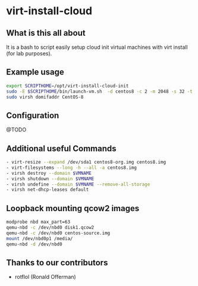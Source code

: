 # virt-install-cloud

## What is this all about

It is a bash to script easily setup cloud init virtual machines with virt install (for lab purposes).

## Example usage

```bash
export SCRIPTHOME=/opt/virt-install-cloud-init
sudo -E $SCRIPTHOME/bin/launch-vm.sh  -d centos8 -c 2 -m 2048 -s 32 -t cloud-config-libvirt.yml -n CentOS-8
sudo virsh domifaddr CentOS-8
```

## Configuration

@TODO

## Additional useful Commands

```bash
- virt-resize --expand /dev/sda1 centos8-org.img centos8.img
- virt-filesystems --long -h --all -a centos8.img
- virsh destroy --domain $VMNAME
- virsh shutdown --domain $VMNAME
- virsh undefine --domain $VMNAME --remove-all-storage
- virsh net-dhcp-leases default
```

## Loopback mounting qcow2 images

```bash
modprobe nbd max_part=63
qemu-nbd -c /dev/nbd0 disk1.qcow2
qemu-nbd -c /dev/nbd0 centos-source.img
mount /dev/nbd0p1 /media/
qemu-nbd -d /dev/nbd0
```

## Thanks to our contributors

- rotflol (Ronald Offerman)